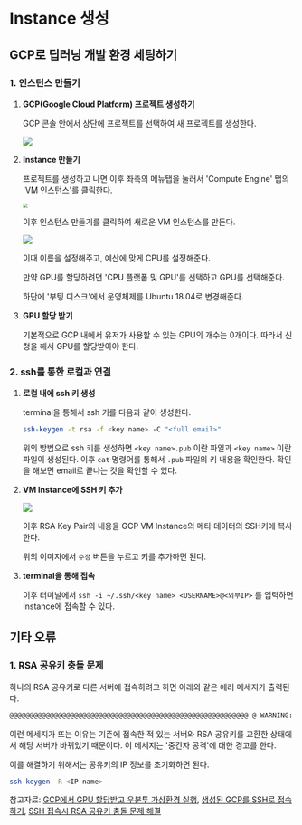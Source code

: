 # Instance 생성

## GCP로 딥러닝 개발 환경 세팅하기

### 1. 인스턴스 만들기

1. **GCP(Google Cloud Platform) 프로젝트 생성하기**

   GCP 콘솔 안에서 상단에 프로젝트를 선택하여 새 프로젝트를 생성한다.

   ![](https://user-images.githubusercontent.com/29116445/84215424-27d7ea00-ab01-11ea-8e1e-59ff8d811bca.png)

2. **Instance 만들기**

   프로젝트를 생성하고 나면 이후 좌측의 메뉴탭을 눌러서 'Compute Engine' 탭의 'VM 인스턴스'를 클릭한다.

   <img src="https://user-images.githubusercontent.com/29116445/84215420-23abcc80-ab01-11ea-9ba5-5871dfaef614.png" style="zoom:50%;" />

   이후 인스턴스 만들기를 클릭하여 새로운 VM 인스턴스를 만든다.

   ![](https://user-images.githubusercontent.com/29116445/84215426-29091700-ab01-11ea-8823-9c5d8a2219de.png)

   이때 이름을 설정해주고, 예산에 맞게 CPU를 설정해준다.

   만약 GPU를 할당하려면 'CPU 플랫폼 및 GPU'를 선택하고 GPU를 선택해준다.

   하단에 '부팅 디스크'에서 운영체제를 Ubuntu 18.04로 변경해준다.

3. **GPU 할당 받기**

   기본적으로 GCP 내에서 유저가 사용할 수 있는 GPU의 개수는 0개이다. 따라서 신청을 해서 GPU를 할당받아야 한다.



### 2. ssh를 통한 로컬과 연결

1. **로컬 내에 ssh 키 생성**

   terminal을 통해서 ssh 키를 다음과 같이 생성한다.

   ```bash
   ssh-keygen -t rsa -f <key name> -C "<full email>"
   ```

   위의 방법으로 ssh 키를 생성하면 `<key name>.pub` 이란 파일과 `<key name>` 이란 파일이 생성된다. 이후 `cat` 명령어를 통해서 `.pub` 파일의 키 내용을 확인한다. 확인을 해보면 email로 끝나는 것을 확인할 수 있다. 

2. **VM Instance에 SSH 키 추가**

   ![](https://user-images.githubusercontent.com/29116445/84215428-2ad2da80-ab01-11ea-9f36-13ce88230064.png)

   이후 RSA Key Pair의 내용을 GCP VM Instance의 메타 데이터의 SSH키에 복사한다.

   위의 이미지에서 `수정` 버튼을 누르고 키를 추가하면 된다.

3. **terminal을 통해 접속**

   이후 터미널에서 `ssh -i ~/.ssh/<key name> <USERNAME>@<외부IP>` 를 입력하면 Instance에 접속할 수 있다.





## 기타 오류

### 1. RSA 공유키 충돌 문제

하나의 RSA 공유키로 다른 서버에 접속하려고 하면 아래와 같은 에러 메세지가 출력된다.

```bash
@@@@@@@@@@@@@@@@@@@@@@@@@@@@@@@@@@@@@@@@@@@@@@@@@@@@@@@@@@@ @ WARNING: REMOTE HOST IDENTIFICATION HAS CHANGED! @ @@@@@@@@@@@@@@@@@@@@@@@@@@@@@@@@@@@@@@@@@@@@@@@@@@@@@@@@@@@
```

이런 메세지가 뜨는 이유는 기존에 접속한 적 있는 서버와 RSA 공유키를 교환한 상태에서 해당 서버가 바뀌었기 때문이다. 이 메세지는 '중간자 공격'에 대한 경고를 한다.

이를 해결하기 위해서는 공유키의 IP 정보를 초기화하면 된다.

```bash
ssh-keygen -R <IP name>
```



참고자료: [GCP에서 GPU 할당받고 우분투 가상환경 실행](https://turtlefromocean.tistory.com/3), [생성된 GCP를 SSH로 접속하기](https://ruuci.tistory.com/6), [SSH 접속시 RSA 공유키 충돌 문제 해결]("https://cpuu.postype.com/post/30065")

